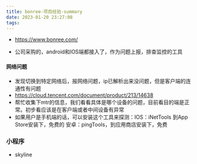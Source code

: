 ```yaml
---
title: bonree-项目经验-summary
date: 2023-01-20 23:27:08
tags:
---
```

- https://www.bonree.com/

- 公司采购的，android和IOS端都接入了，作为问题上报，排查监控的工具


#### 网络问题
- 发现切换到特定网络后，报网络问题，ip已解析出来没问题，但是客户端的连通性有问题
- https://cloud.tencent.com/document/product/213/14638
- 帮忙收集下mtr的信息，我们看看具体是哪个设备的问题，目前看目的端是正常。初步看应该是在客户端或者中间设备有异常
- 如果用户是手机端的话，可以安装这个工具来探测：IOS：iNetTools 到App Store安装下，免费的 安卓：pingTools，到应用商店安装下，免费


### 小程序
- skyline